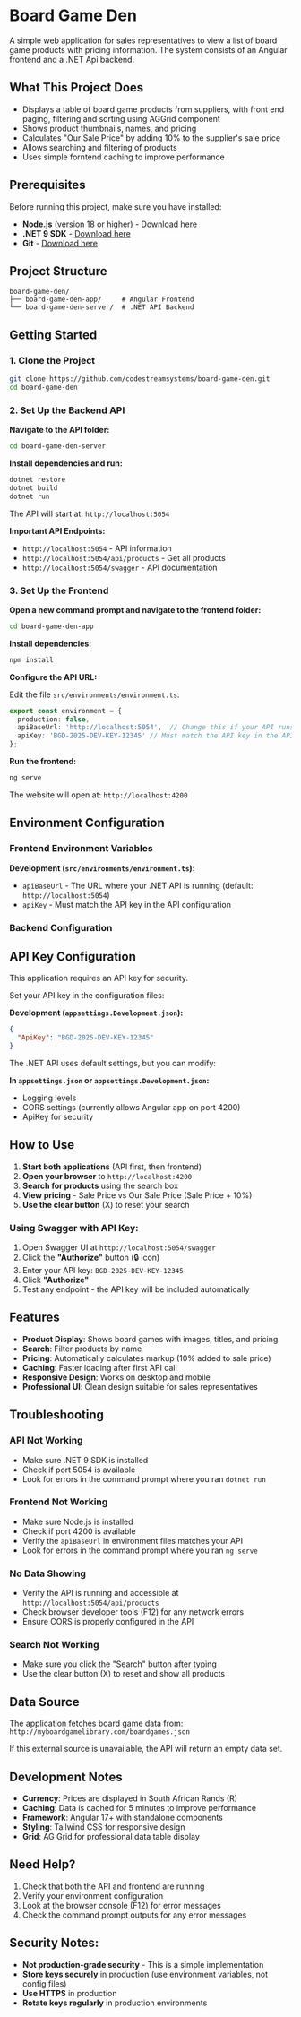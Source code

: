 # Board Game Den

A simple web application for sales representatives to view a list of board game products with pricing information. The system consists of an Angular frontend and a .NET Api backend.

## What This Project Does

- Displays a table of board game products from suppliers, with front end paging, filtering and sorting using AGGrid component
- Shows product thumbnails, names, and pricing
- Calculates "Our Sale Price" by adding 10% to the supplier's sale price
- Allows searching and filtering of products
- Uses simple forntend caching to improve performance

## Prerequisites

Before running this project, make sure you have installed:

- **Node.js** (version 18 or higher) - [Download here](https://nodejs.org/)
- **.NET 9 SDK** - [Download here](https://dotnet.microsoft.com/download)
- **Git** - [Download here](https://git-scm.com/)

## Project Structure

```
board-game-den/
├── board-game-den-app/     # Angular Frontend
└── board-game-den-server/  # .NET API Backend
```

## Getting Started

### 1. Clone the Project

```bash
git clone https://github.com/codestreamsystems/board-game-den.git
cd board-game-den
```

### 2. Set Up the Backend API

**Navigate to the API folder:**
```bash
cd board-game-den-server
```

**Install dependencies and run:**
```bash
dotnet restore
dotnet build
dotnet run
```

The API will start at: `http://localhost:5054`

**Important API Endpoints:**
- `http://localhost:5054` - API information
- `http://localhost:5054/api/products` - Get all products
- `http://localhost:5054/swagger` - API documentation

### 3. Set Up the Frontend

**Open a new command prompt and navigate to the frontend folder:**
```bash
cd board-game-den-app
```

**Install dependencies:**
```bash
npm install
```

**Configure the API URL:**

Edit the file `src/environments/environment.ts`:
```typescript
export const environment = {
  production: false,
  apiBaseUrl: 'http://localhost:5054',  // Change this if your API runs on a different port
  apiKey: 'BGD-2025-DEV-KEY-12345' // Must match the API key in the API configuration
};
```

**Run the frontend:**
```bash
ng serve
```

The website will open at: `http://localhost:4200`

## Environment Configuration

### Frontend Environment Variables

**Development (`src/environments/environment.ts`):**
- `apiBaseUrl` - The URL where your .NET API is running (default: `http://localhost:5054`)
- `apiKey` - Must match the API key in the API configuration

### Backend Configuration

## API Key Configuration

This application requires an API key for security.

Set your API key in the configuration files:

**Development (`appsettings.Development.json`):**
```json
{
  "ApiKey": "BGD-2025-DEV-KEY-12345"
}
```

The .NET API uses default settings, but you can modify:

**In `appsettings.json` or `appsettings.Development.json`:**
- Logging levels
- CORS settings (currently allows Angular app on port 4200)
- ApiKey for security

## How to Use

1. **Start both applications** (API first, then frontend)
2. **Open your browser** to `http://localhost:4200`
3. **Search for products** using the search box
4. **View pricing** - Sale Price vs Our Sale Price (Sale Price + 10%)
5. **Use the clear button** (X) to reset your search

### Using Swagger with API Key:

1. Open Swagger UI at `http://localhost:5054/swagger`
2. Click the **"Authorize"** button (🔒 icon)
3. Enter your API key: `BGD-2025-DEV-KEY-12345`
4. Click **"Authorize"**
5. Test any endpoint - the API key will be included automatically

## Features

- **Product Display**: Shows board games with images, titles, and pricing
- **Search**: Filter products by name
- **Pricing**: Automatically calculates markup (10% added to sale price)
- **Caching**: Faster loading after first API call
- **Responsive Design**: Works on desktop and mobile
- **Professional UI**: Clean design suitable for sales representatives

## Troubleshooting

### API Not Working
- Make sure .NET 9 SDK is installed
- Check if port 5054 is available
- Look for errors in the command prompt where you ran `dotnet run`

### Frontend Not Working
- Make sure Node.js is installed
- Check if port 4200 is available
- Verify the `apiBaseUrl` in environment files matches your API
- Look for errors in the command prompt where you ran `ng serve`

### No Data Showing
- Verify the API is running and accessible at `http://localhost:5054/api/products`
- Check browser developer tools (F12) for any network errors
- Ensure CORS is properly configured in the API

### Search Not Working
- Make sure you click the "Search" button after typing
- Use the clear button (X) to reset and show all products

## Data Source

The application fetches board game data from: `http://myboardgamelibrary.com/boardgames.json`

If this external source is unavailable, the API will return an empty data set.

## Development Notes

- **Currency**: Prices are displayed in South African Rands (R)
- **Caching**: Data is cached for 5 minutes to improve performance
- **Framework**: Angular 17+ with standalone components
- **Styling**: Tailwind CSS for responsive design
- **Grid**: AG Grid for professional data table display

## Need Help?

1. Check that both the API and frontend are running
2. Verify your environment configuration
3. Look at the browser console (F12) for error messages
4. Check the command prompt outputs for any error messages

## Security Notes:

- **Not production-grade security** - This is a simple implementation
- **Store keys securely** in production (use environment variables, not config files)
- **Use HTTPS** in production
- **Rotate keys regularly** in production environments